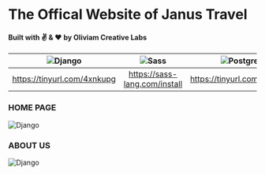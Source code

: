 # The Offical Website of Janus Travel

#### Built with :v: & :heart: by Oliviam Creative Labs

| ![Django](https://lh3.googleusercontent.com/D_82DGsbJbppAZRryBAX7rwgvkgo1iMtkUitpLs_bvz2Zeck6EvxZyOow2TsNbNiZrP5yhDwTqoNgeVHeXkkxoU_FSRf-yBUGXOC_KIWHAoZlq_lo_4HN3jlR8PubLtSxBiQwrlKsg=w100)  | ![Sass](https://lh3.googleusercontent.com/MfZZn0Kvz3bWqu4qzRc1b9snp6wF4Wb7XYW2OEmSjNv9Yl4ggyU2nomWYzn07TGH4uWIMFmMZtQxzSYC-aULwhOfnAUEBxNDB-mvp4vlSgnYI6uFf14k60Vcnky9le9RbDodK4P_EA=w100) | ![Postgres](https://lh3.googleusercontent.com/v2WYlA_k2KyVvqddmgR60e5wPCUcl7DKjpW2-54oDCY8m9hlRGLHyh_kNo_OYB8mH7wbkldTUHnnxPVPV4djGupakg7aFvQeOJ8Z3eSHJSDs1asRfGxt3-PTPrvZQKdmzv9uuFRjig=w100) |
|:---:|:---:|:---:|
| https://tinyurl.com/4xnkupg | https://sass-lang.com/install | https://tinyurl.com/zgkz98z |

### HOME PAGE
![Django](https://lh3.googleusercontent.com/Fu-m9LrAEMCweRcmyXLEryYOrvCU9aTYD10aDiyokaqpv3JEo7Yal0YOw27F6wWcj0L-tsZDoZimMziWy23YsQ8Dt7zXZqUSq2v11p7lYqoOEuK82jwpa4jRr_k51laBygybXVLKoA=w600)

### ABOUT US
![Django](https://lh3.googleusercontent.com/gD6X_3WjnhMuOJOsznbEieoS9sZ3vwAyUbjnoT4KOSiLyw99sW9L09oXFlw1GJF8GUrjXz3SGgeCVgrgejr9Wn9uWub8btKTZxmst4vIz5_pPvrU2vC0OwBmvzj7cQZPRrf8SNyABw=w2400)
